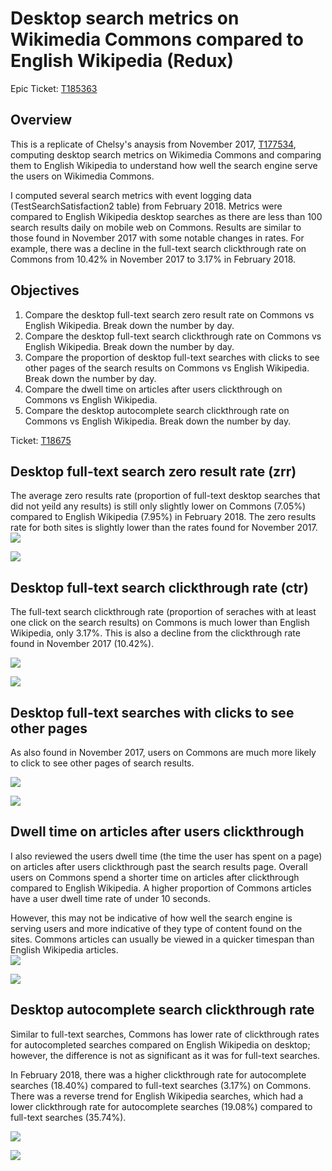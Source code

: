 # Desktop search metrics on Wikimedia Commons compared to English Wikipedia (Redux)

Epic Ticket: [T185363](https://phabricator.wikimedia.org/T185363)

## Overview

This is a replicate of Chelsy's anaysis from November 2017, [T177534](https://phabricator.wikimedia.org/T177534), computing desktop search metrics on Wikimedia Commons and comparing them to English Wikipedia to understand how well the search engine serve the users on Wikimedia Commons.  

I computed several search metrics with event logging data (TestSearchSatisfaction2 table) from February 2018. Metrics were compared to English Wikipedia desktop searches as there are less than 100 search results daily on mobile web on Commons. Results are similar to those found in November 2017 with some notable changes in rates. For example, there was a decline in the full-text search clickthrough rate on Commons from 10.42% in November 2017 to 3.17% in February 2018. 

## Objectives

1. Compare the desktop full-text search zero result rate on Commons vs English Wikipedia. Break down the number by day.
2. Compare the desktop full-text search clickthrough rate on Commons vs English Wikipedia. Break down the number by day.
3. Compare the proportion of desktop full-text searches with clicks to see other pages of the search results on Commons vs English Wikipedia. Break down the number by day.
4. Compare the dwell time on articles after users clickthrough on Commons vs English Wikipedia.
5. Compare the desktop autocomplete search clickthrough rate on Commons vs English Wikipedia. Break down the number by day.

Ticket: [T18675](https://phabricator.wikimedia.org/T187827)

## Desktop full-text search zero result rate (zrr) 

The average zero results rate (proportion of full-text desktop searches that did not yeild any results) is still only slightly lower on Commons (7.05%) compared to English Wikipedia (7.95%) in February 2018.  The zero results rate for both sites is slightly lower than the rates found for November 2017.
![](figures/zrr_all.png)

![](figures/daily_zrr.png)

## Desktop full-text search clickthrough rate (ctr)

The full-text search clickthrough rate (proportion of seraches with at least one click on the search results) on Commons is much lower than English Wikipedia, only 3.17%. This is also a decline from the clickthrough rate found in November 2017 (10.42%). 

![](figures/ctr_all.png)

![](figures/daily_ctr.png)

## Desktop full-text searches with clicks to see other pages 

As also found in November 2017, users on Commons are much more likely to click to see other pages of search results. 

![](figures/serp_offset_all.png)

![](figures/daily_serp_offset.png)

## Dwell time on articles after users clickthrough

I also reviewed the users dwell time (the time the user has spent on a page) on articles after users clickthrough past the search results page. Overall users on Commons spend a shorter time on articles after clickthrough compared to English Wikipedia. A higher proportion of Commons articles have a user dwell time rate of under 10 seconds. 

However, this may not be indicative of how well the search engine is serving users and more indicative of they type of content found on the sites. Commons articles can usually be viewed in a quicker timespan than English Wikipedia articles.  
![](figures/survival_visitedPages_all.png)

![](figures/dwell_time_bycheckin.png)

## Desktop autocomplete search clickthrough rate

Similar to full-text searches, Commons has lower rate of clickthrough rates for autocompleted searches compared on English Wikipedia on desktop; however, the difference is not as significant as it was for full-text searches. 

In February 2018, there was a higher clickthrough rate for autocomplete searches (18.40%) compared to full-text searches (3.17%) on Commons. There was a reverse trend for English Wikipedia searches, which had a lower clickthrough rate for autocomplete searches (19.08%) compared to full-text searches (35.74%). 

![](figures/autocomplete_all_ctr.png)

![](figures/daily_autocomplete_ctr.png)

